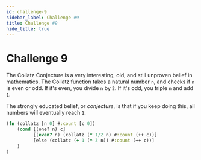 ```yaml
---
id: challenge-9
sidebar_label: Challenge #9
title: Challenge #9
hide_title: true
---
```


# Challenge 9

The Collatz Conjecture is a very interesting, old, and still unproven belief in
mathematics. The Collatz function takes a natural number `n`, and checks if `n` 
is even or odd. If it's even, you divide `n` by `2`. If it's odd, you triple `n` 
and add `1`.

The strongly educated belief, or _conjecture_, is that if you keep doing this,
all numbers will eventually reach `1`.

``` clojure
(fn (collatz [n 0] #:count [c 0])
    (cond [(one? n) c]
          [(even? n) (collatz (* 1/2 n) #:count (++ c))]
          [else (collatz (+ 1 (* 3 n)) #:count (++ c))]
    )
)
```
